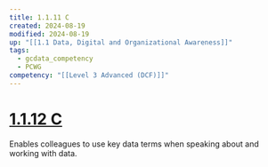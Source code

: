 ```yaml
---
title: 1.1.11 C
created: 2024-08-19
modified: 2024-08-19
up: "[[1.1 Data, Digital and Organizational Awareness]]"
tags:
  - gcdata_competency
  - PCWG
competency: "[[Level 3 Advanced (DCF)]]"
---
```

# [1.1.12 C](1.1.12%20C.md)
Enables colleagues to use key data terms when speaking about and working with data.